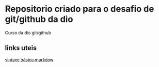 # Repositorio criado para o desafio de git/github da dio
Curso da dio git/github
## links uteis
[sintaxe básica markdow](https://www.markdownguide.org/)

